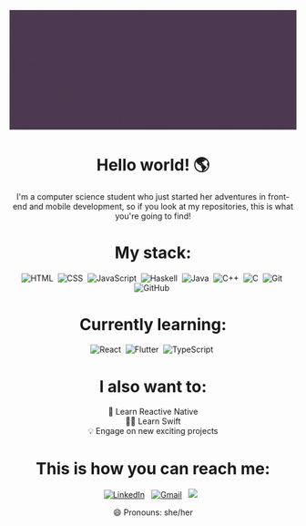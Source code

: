 ![](/pics/header.gif)

<div align="center"> 

# Hello world! 🌎 </br>
I'm a computer science student who just started her adventures in front-end and mobile development, so if you look at my repositories, this is what you're going to find!

# My stack:

![HTML](https://img.shields.io/badge/-HTML-05122A?style=flat&logo=HTML5)&nbsp;
![CSS](https://img.shields.io/badge/-CSS-05122A?style=flat&logo=CSS3&logoColor=1572B6)&nbsp;
![JavaScript](https://img.shields.io/badge/-JavaScript-05122A?style=flat&logo=javascript)&nbsp;
![Haskell](https://img.shields.io/badge/-Haskell-05122A?style=flat&logo=haskell)&nbsp;
![Java](https://img.shields.io/badge/-Java-05122A?style=flat&logo=Java&logoColor=FFA518)&nbsp;
![C++](https://img.shields.io/badge/-C++-05122A?style=flat&logo=C%2B%2B&logoColor=00599C)&nbsp;
![C](https://img.shields.io/badge/-C-05122A?style=flat&logo=C&logoColor=A8B9CC)&nbsp;
![Git](https://img.shields.io/badge/-Git-05122A?style=flat&logo=git)&nbsp;
![GitHub](https://img.shields.io/badge/-GitHub-05122A?style=flat&logo=github)&nbsp;


# Currently learning:

![React](https://img.shields.io/badge/-React-05122A?style=flat&logo=react)&nbsp;
![Flutter](https://img.shields.io/badge/-Flutter-05122A?style=flat&logo=flutter)&nbsp;
![TypeScript](https://img.shields.io/badge/-Typescript-05122A?style=flat&logo=typescript)&nbsp;


# I also want to:
📱 Learn Reactive Native </br>
👩‍💻 Learn Swift </br>
💡 Engage on new exciting projects </br>

# This is how you can reach me:

<a href="https://www.linkedin.com/in/crisanaoliver/"><img alt="LinkedIn" src="https://img.shields.io/badge/linkedin%20-%230077B5.svg?&style=flat&logo=linkedin&logoColor=white"/></a> &nbsp;
<a href="mailto:ana.lopes2@aluno.ufop.edu.br"><img alt="Gmail" src="https://img.shields.io/badge/Gmail-D14836?style=flat&logo=gmail&logoColor=white" /></a> &nbsp;
<a href="https://www.instagram.com/eucrisana/"><img src="https://img.shields.io/badge/-@eucrisana_-E4405F?style=flat&logo=Instagram&logoColor=white"/></a> &nbsp;

😄 Pronouns: she/her

</div>

